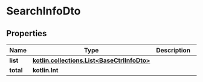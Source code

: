 
# SearchInfoDto

## Properties
Name | Type | Description | Notes
------------ | ------------- | ------------- | -------------
**list** | [**kotlin.collections.List&lt;BaseCtrlInfoDto&gt;**](BaseCtrlInfoDto.md) |  |  [optional]
**total** | **kotlin.Int** |  |  [optional]



